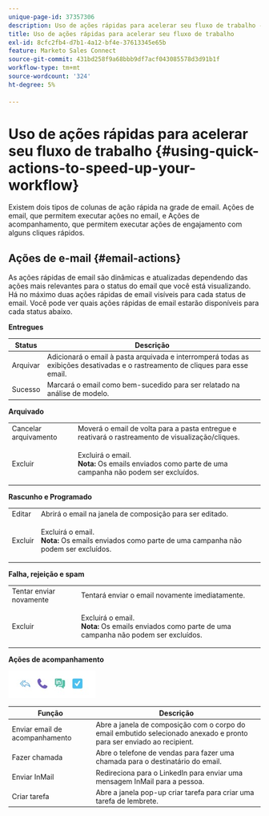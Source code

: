 ```yaml
---
unique-page-id: 37357306
description: Uso de ações rápidas para acelerar seu fluxo de trabalho - Documentação do Marketo - Documentação do produto
title: Uso de ações rápidas para acelerar seu fluxo de trabalho
exl-id: 8cfc2fb4-d7b1-4a12-bf4e-37613345e65b
feature: Marketo Sales Connect
source-git-commit: 431bd258f9a68bbb9df7acf043085578d3d91b1f
workflow-type: tm+mt
source-wordcount: '324'
ht-degree: 5%

---
```


# Uso de ações rápidas para acelerar seu fluxo de trabalho {#using-quick-actions-to-speed-up-your-workflow}

Existem dois tipos de colunas de ação rápida na grade de email. Ações de email, que permitem executar ações no email, e Ações de acompanhamento, que permitem executar ações de engajamento com alguns cliques rápidos.

## Ações de e-mail {#email-actions}

As ações rápidas de email são dinâmicas e atualizadas dependendo das ações mais relevantes para o status do email que você está visualizando. Há no máximo duas ações rápidas de email visíveis para cada status de email. Você pode ver quais ações rápidas de email estarão disponíveis para cada status abaixo.

**Entregues**

| Status | Descrição |
|---|---|
| Arquivar | Adicionará o email à pasta arquivada e interromperá todas as exibições desativadas e o rastreamento de cliques para esse email. |
| Sucesso | Marcará o email como bem-sucedido para ser relatado na análise de modelo. |

**Arquivado**

<table> 
 <colgroup> 
  <col> 
  <col> 
 </colgroup> 
 <tbody> 
  <tr> 
   <td>Cancelar arquivamento</td> 
   <td>Moverá o email de volta para a pasta entregue e reativará o rastreamento de visualização/cliques.</td> 
  </tr> 
  <tr> 
   <td>Excluir</td> 
   <td><p>Excluirá o email.<br><strong>Nota:</strong> Os emails enviados como parte de uma campanha não podem ser excluídos.</p></td> 
  </tr> 
 </tbody> 
</table>

**Rascunho e Programado**

<table> 
 <colgroup> 
  <col> 
  <col> 
 </colgroup> 
 <tbody> 
  <tr> 
   <td>Editar</td> 
   <td>Abrirá o email na janela de composição para ser editado.</td> 
  </tr> 
  <tr> 
   <td>Excluir</td> 
   <td><p>Excluirá o email.<br><strong>Nota:</strong> Os emails enviados como parte de uma campanha não podem ser excluídos.</p></td> 
  </tr> 
 </tbody> 
</table>

**Falha, rejeição e spam**

<table> 
 <colgroup> 
  <col> 
  <col> 
 </colgroup> 
 <tbody> 
  <tr> 
   <td>Tentar enviar novamente</td> 
   <td>Tentará enviar o email novamente imediatamente.</td> 
  </tr> 
  <tr> 
   <td>Excluir</td> 
   <td><p>Excluirá o email.<br><strong>Nota:</strong> Os emails enviados como parte de uma campanha não podem ser excluídos.</p></td> 
  </tr> 
 </tbody> 
</table>

**Ações de acompanhamento**

![](assets/using-quick-actions-to-speed-up-your-workflow-1.png)

| Função | Descrição |
|---|---|
| Enviar email de acompanhamento | Abre a janela de composição com o corpo do email embutido selecionado anexado e pronto para ser enviado ao recipient. |
| Fazer chamada | Abre o telefone de vendas para fazer uma chamada para o destinatário do email. |
| Enviar InMail | Redireciona para o LinkedIn para enviar uma mensagem InMail para a pessoa. |
| Criar tarefa | Abre a janela pop-up criar tarefa para criar uma tarefa de lembrete. |
